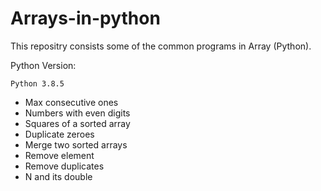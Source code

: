 # Arrays-in-python

This repositry consists some of the common programs in Array (Python).

Python Version:

	Python 3.8.5

- Max consecutive ones
- Numbers with even digits
- Squares of a sorted array
- Duplicate zeroes
- Merge two sorted arrays
- Remove element
- Remove duplicates
- N and its double